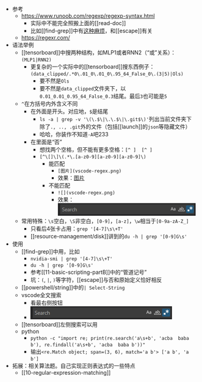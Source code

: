 - 参考
  - https://www.runoob.com/regexp/regexp-syntax.html
    - 实际中不能完全照搬上面的[[read-doc]]
    - 比如[[find-grep]]中有[这种麻烦](https://stackoverflow.com/questions/53867329/why-cant-i-use-s-with-grep)，和[[escape]]有关
  - https://regexr.com/
- 语法举例
  - [[tensorboard]]中搜两种结构，如MLP1或者RNN2（“或”关系）：`(MLP1|RNN2)`
    - 更复杂的一个实际中的[[tensorboard]]搜东西例子：`(data_clipped/.*0\.01_0\.01_0\.95_64_False_0\.(3|5)|Ols)`
      - 要不然是`Ols`
      - 要不然是`data_clipped`文件夹下，以`0.01_0.01_0.95_64_False_0.3`结尾。最后`3`也可能是`5`
  - `^`在方括号内外含义不同
    - 在外面是开头。对应地，`$`是结尾
      - `ls -a | grep -v '\(\.$\|\.\.$\|\.git$\)'`列出当前文件夹下除了`., .., .git`外的文件（包括[[launch]]的`json`等隐藏文件）
      - 哈哈，你装作不知道`-A`吧233
    - 在里面是“否”
      - 想找两个空格，但不能有更多空格：<code>[^ ]&nbsp;&nbsp;[^ ]</code>
      - `[^\[]\]\(.*\.[a-z0-9][a-z0-9][a-z0-9]\)`
        - 能匹配
          - `[图片](vscode-regex.png)`
          - 效果：[图片](vscode-regex.png)
        - 不能匹配
          - `![](vscode-regex.png)`
          - 效果：![](vscode-regex.png)
  - 常用特殊：`\s`空白，`\S`非空白，`[0-9]`，`[a-z]`，`\w`相当于`[0-9a-zA-Z_]`
    - 只看后4张卡占用：`grep '[4-7]\s\+T'`
    - [[resource-management/disk]]讲到的`du -h | grep '[0-9]G\s'`
- 使用
  - [[find-grep]]中用，比如
    - `nvidia-smi | grep '[4-7]\s\+T'`
    - `du -h | grep '[0-9]G\s'`
    - 参考[[11-basic-scripting-partB]]中的“管道记号”
    - 坑：`(`, `|`, `)`等字符，[[escape]]与否和原始定义恰好相反
  - [[powershell/string]]中的`| Select-String`
  - vscode全文搜索
    - 看最右侧按钮
    - ![](vscode-regex.png)
  - [[tensorboard]]左侧搜索可以用
  - python
    - `python -c "import re; print(re.search('a\s+b', 'acba  baba b'), re.findall('a\s+b', 'acba  baba b'))"`
    - 输出`<re.Match object; span=(3, 6), match='a b'> ['a b', 'a b']`
- 拓展：相关算法题。自己实现正则表达式的一些特点
  - [[10-regular-expression-matching]]